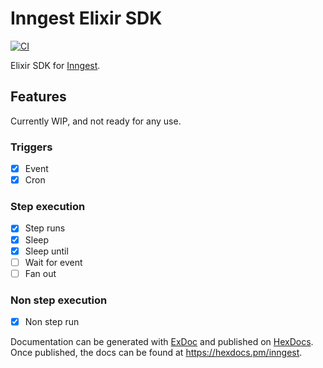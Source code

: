 # Inngest Elixir SDK

[![CI](https://github.com/darwin67/ex-inngest/actions/workflows/ci.yml/badge.svg)](https://github.com/darwin67/ex-inngest/actions/workflows/ci.yml)

<!-- MDOC ! -->

Elixir SDK for [Inngest][inngest].

## Features

Currently WIP, and not ready for any use.

### Triggers

- [x] Event
- [x] Cron

### Step execution

- [x] Step runs
- [x] Sleep
- [x] Sleep until
- [ ] Wait for event
- [ ] Fan out

### Non step execution

- [x] Non step run

<!-- MDOC ! -->

Documentation can be generated with [ExDoc](https://github.com/elixir-lang/ex_doc)
and published on [HexDocs](https://hexdocs.pm). Once published, the docs can
be found at <https://hexdocs.pm/inngest>.

[inngest]: https://www.inngest.com/
